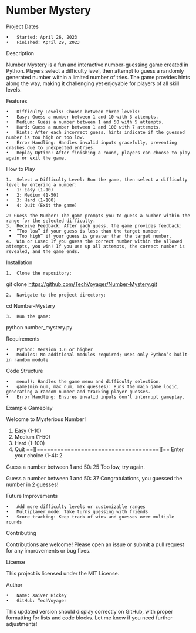 # Number Mystery

Project Dates

	•	Started: April 26, 2023
	•	Finished: April 29, 2023

Description

Number Mystery is a fun and interactive number-guessing game created in Python. Players select a difficulty level, then attempt to guess a randomly generated number within a limited number of tries. The game provides hints along the way, making it challenging yet enjoyable for players of all skill levels.

Features

	•	Difficulty Levels: Choose between three levels:
	•	Easy: Guess a number between 1 and 10 with 3 attempts.
	•	Medium: Guess a number between 1 and 50 with 5 attempts.
	•	Hard: Guess a number between 1 and 100 with 7 attempts.
	•	Hints: After each incorrect guess, hints indicate if the guessed number is too high or too low.
	•	Error Handling: Handles invalid inputs gracefully, preventing crashes due to unexpected entries.
	•	Replay Option: After finishing a round, players can choose to play again or exit the game.

How to Play

	1.	Select a Difficulty Level: Run the game, then select a difficulty level by entering a number:
	•	1: Easy (1-10)
	•	2: Medium (1-50)
	•	3: Hard (1-100)
	•	4: Quit (Exit the game)

	2: Guess the Number: The game prompts you to guess a number within the range for the selected difficulty.
	3.	Receive Feedback: After each guess, the game provides feedback:
	 •	“Too low” if your guess is less than the target number.
	 •	“Too high” if your guess is greater than the target number.
	4.	Win or Lose: If you guess the correct number within the allowed attempts, you win! If you use up all attempts, the correct number is revealed, and the game ends.

Installation

	1.	Clone the repository:

git clone https://github.com/TechVoyager/Number-Mystery.git


	2.	Navigate to the project directory:

cd Number-Mystery


	3.	Run the game:

python number_mystery.py



Requirements

	•	Python: Version 3.6 or higher
	•	Modules: No additional modules required; uses only Python’s built-in random module

Code Structure

	•	menu(): Handles the game menu and difficulty selection.
	•	game(min_num, max_num, max_guesses): Runs the main game logic, generating a random number and tracking player guesses.
	•	Error Handling: Ensures invalid inputs don’t interrupt gameplay.

Example Gameplay

Welcome to Mysterious Number!
1. Easy (1-10)
2. Medium (1-50)
3. Hard (1-100)
4. Quit
==][====================================][==
Enter your choice (1-4): 2

Guess a number between 1 and 50: 25
Too low, try again.

Guess a number between 1 and 50: 37
Congratulations, you guessed the number in 2 guesses!

Future Improvements

	•	Add more difficulty levels or customizable ranges
	•	Multiplayer mode: Take turns guessing with friends
	•	Score tracking: Keep track of wins and guesses over multiple rounds

Contributing

Contributions are welcome! Please open an issue or submit a pull request for any improvements or bug fixes.

License

This project is licensed under the MIT License.

Author

	•	Name: Xaiver Hickey
	•	GitHub: TechVoyager

This updated version should display correctly on GitHub, with proper formatting for lists and code blocks. Let me know if you need further adjustments!